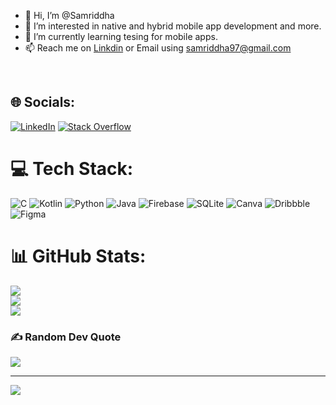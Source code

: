 - 👋 Hi, I’m @Samriddha
- 👀 I’m interested in native and hybrid mobile app development and more.
- 🌱 I’m currently learning tesing for mobile apps.
- 📫 Reach me on [Linkdin](http://www.linkedin.com/in/samriddha-samanta) or Email using samriddha97@gmail.com
<br>

## 🌐 Socials:
[![LinkedIn](https://img.shields.io/badge/LinkedIn-%230077B5.svg?logo=linkedin&logoColor=white)](https://linkedin.com/in/samriddha-samanta) [![Stack Overflow](https://img.shields.io/badge/-Stackoverflow-FE7A16?logo=stack-overflow&logoColor=white)](https://stackoverflow.com/users/9035052) 

# 💻 Tech Stack:
![C](https://img.shields.io/badge/c-%2300599C.svg?style=for-the-badge&logo=c&logoColor=white) ![Kotlin](https://img.shields.io/badge/kotlin-%230095D5.svg?style=for-the-badge&logo=kotlin&logoColor=white) ![Python](https://img.shields.io/badge/python-3670A0?style=for-the-badge&logo=python&logoColor=ffdd54) ![Java](https://img.shields.io/badge/java-%23ED8B00.svg?style=for-the-badge&logo=java&logoColor=white) ![Firebase](https://img.shields.io/badge/firebase-%23039BE5.svg?style=for-the-badge&logo=firebase) ![SQLite](https://img.shields.io/badge/sqlite-%2307405e.svg?style=for-the-badge&logo=sqlite&logoColor=white) ![Canva](https://img.shields.io/badge/Canva-%2300C4CC.svg?style=for-the-badge&logo=Canva&logoColor=white) ![Dribbble](https://img.shields.io/badge/Dribbble-EA4C89?style=for-the-badge&logo=dribbble&logoColor=white) 	![Figma](https://img.shields.io/badge/figma-%23F24E1E.svg?style=for-the-badge&logo=figma&logoColor=white)
# 📊 GitHub Stats:
![](https://github-readme-stats.vercel.app/api?username=SamriddhaS&theme=darcula&hide_border=false&include_all_commits=true&count_private=false)<br/>
![](https://github-readme-streak-stats.herokuapp.com/?user=SamriddhaS&theme=darcula&hide_border=false)<br/>
![](https://github-readme-stats.vercel.app/api/top-langs/?username=SamriddhaS&theme=darcula&hide_border=false&include_all_commits=true&count_private=false&layout=compact)

### ✍️ Random Dev Quote
![](https://quotes-github-readme.vercel.app/api?type=horizontal&theme=gruvbox)

---
[![](https://visitcount.itsvg.in/api?id=SamriddhaS&icon=0&color=11)](https://visitcount.itsvg.in)

<!---
SamriddhaS/SamriddhaS is a ✨ special ✨ repository because its `README.md` (this file) appears on your GitHub profile.
You can click the Preview link to take a look at your changes.
--->
